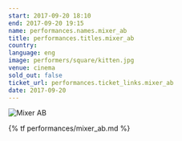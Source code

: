 ```yaml
---
start: 2017-09-20 18:10
end: 2017-09-20 19:15
name: performances.names.mixer_ab
title: performances.titles.mixer_ab
country: 
language: eng
image: performers/square/kitten.jpg
venue: cinema
sold_out: false
ticket_url: performances.ticket_links.mixer_ab
date: 2017-09-20
---
```


<picture>
    <source media="(min-width: 1200px)" srcset="{% asset performers/wide/kitten.jpg @path %}">
    <source media="(min-width: 768px)" srcset="{% asset performers/wide/kitten.jpg @path %}">
    <img src="{% asset performers/square/kitten.jpg @path %}" alt="Mixer AB">
</picture>

{% tf performances/mixer_ab.md %}
